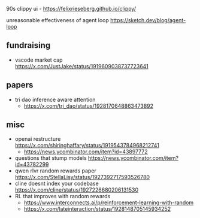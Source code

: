 

90s clippy ui - https://felixrieseberg.github.io/clippy/

unreasonable effectiveness of agent loop https://sketch.dev/blog/agent-loop


## fundraising

- vscode market cap https://x.com/JustJake/status/1919609038737723641

## papers
 - tri dao inference aware attention
	 - https://x.com/tri_dao/status/1928170648863473892

## misc 

- openai restructure https://x.com/shiringhaffary/status/1919543784968212741
	- https://news.ycombinator.com/item?id=43897772
- questions that stump models https://news.ycombinator.com/item?id=43782299
- qwen rlvr random rewards paper https://x.com/StellaLisy/status/1927392717593526780
- cline doesnt index your codebase https://x.com/cline/status/1927226680206131530
- RL that improves with random rewards
	- https://www.interconnects.ai/p/reinforcement-learning-with-random
	- https://x.com/lateinteraction/status/1928148705145934252